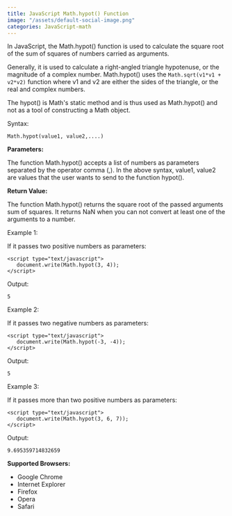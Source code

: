 ```yaml
---
title: JavaScript Math.hypot() Function
image: "/assets/default-social-image.png"
categories: JavaScript-math
---
```


In JavaScript, the Math.hypot() function is used to calculate the square root of the sum of squares of numbers carried as arguments.

Generally, it is used to calculate a right-angled triangle hypotenuse, or the magnitude of a complex number. Math.hypot() uses the `Math.sqrt(v1*v1 + v2*v2)` function where v1 and v2 are either the sides of the triangle, or the real and complex numbers.

The hypot() is Math's static method and is thus used as Math.hypot() and not as a tool of constructing a Math object.

Syntax:

`Math.hypot(value1, value2,....)`

**Parameters:**

The function Math.hypot() accepts a list of numbers as parameters separated by the operator comma (,). In the above syntax, value1, value2 are values that the user wants to send to the function hypot().

**Return Value:**

The function Math.hypot() returns the square root of the passed arguments sum of squares. It returns NaN when you can not convert at least one of the arguments to a number.

Example 1:

If it passes two positive numbers as parameters:

```
<script type="text/javascript"> 
   document.write(Math.hypot(3, 4));           
</script> 
```

Output:

`5`

Example 2:

If it passes two negative numbers as parameters:

```
<script type="text/javascript"> 
   document.write(Math.hypot(-3, -4));           
</script> 
```

Output:

`5`

Example 3:

If it passes more than two positive numbers as parameters:

```
<script type="text/javascript"> 
   document.write(Math.hypot(3, 6, 7));  
</script> 
```

Output:

`9.695359714832659`

**Supported Browsers:**

* Google Chrome
* Internet Explorer
* Firefox
* Opera
* Safari